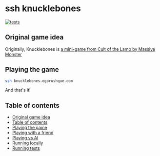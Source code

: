 # ssh knucklebones

[![tests](https://github.com/arf1e/ssh-knucklebones/actions/workflows/node.js.yml/badge.svg)](https://github.com/arf1e/ssh-knucklebones/actions/workflows/node.js.yml)

## Original game idea

Originally, Knucklebones is [a mini-game from Cult of the Lamb by Massive Monster](https://cult-of-the-lamb.fandom.com/wiki/Knucklebones)

## Playing the game

```bash
ssh knucklebones.egorushque.com
```

And that's it!

## Table of contents

- [Original game idea](#original-game-idea)
- [Table of contents](#table-of-contents)
- [Playing the game](#playing-the-game)
- [Playing with a friend](#playing-with-a-friend)
- [Playing vs AI](#playing-vs-ai)
- [Running locally](#running-locally)
- [Running tests](#running-tests)
